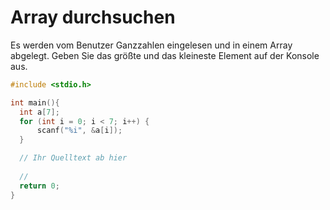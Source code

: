 # Array durchsuchen

Es werden vom Benutzer Ganzzahlen eingelesen und in einem Array abgelegt.
Geben Sie das größte und das kleineste Element auf der Konsole aus.

```cpp
#include <stdio.h>

int main(){
  int a[7];
  for (int i = 0; i < 7; i++) {
      scanf("%i", &a[i]);
  }

  // Ihr Quelltext ab hier
  
  //
  return 0;
}
```
